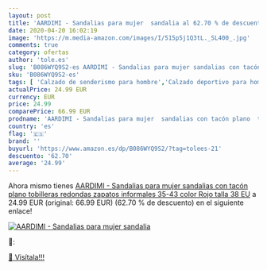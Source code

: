 ```yaml
---
layout: post
title: 'AARDIMI - Sandalias para mujer  sandalia al 62.70 % de descuento'
date: 2020-04-20 16:02:19
image: 'https://m.media-amazon.com/images/I/515p5j1Q3tL._SL400_.jpg'
comments: true
category: ofertas
author: 'tole.es'
slug: 'B086WYQ9S2-es AARDIMI - Sandalias para mujer sandalias con tacón plano...'
sku: 'B086WYQ9S2-es'
tags: [ 'Calzado de senderismo para hombre','Calzado deportivo para hombre','Chanclas y sandalias de piscina para hombre','Zapatillas de senderismo para hombre','Zapatillas y calzado deportivo para hombre','Zapatos','Zapatos para hombre','Zapatos y complementos','zapatos', ]
actualPrice: 24.99 EUR
currency: EUR
price: 24.99
comparePrice: 66.99 EUR
prodname: 'AARDIMI - Sandalias para mujer  sandalias con tacón plano  tobilleras redondas  zapatos informales  35-43  color Rojo  talla 38 EU'
country: 'es'
flag: '🇪🇸'
brand: ''
buyurl: 'https://www.amazon.es/dp/B086WYQ9S2/?tag=tolees-21'
descuento: '62.70'
average: '24.99'
---
```


Ahora mismo tienes [AARDIMI - Sandalias para mujer  sandalias con tacón plano  tobilleras redondas  zapatos informales  35-43  color Rojo  talla 38 EU](https://www.amazon.es/dp/B086WYQ9S2/?tag=tolees-21) a 24.99 EUR (original: 66.99 EUR) (62.70 %  de descuento) en el siguiente enlace!

[![AARDIMI - Sandalias para mujer  sandalia](https://m.media-amazon.com/images/I/515p5j1Q3tL._SL400_.jpg)](https://www.amazon.es/dp/B086WYQ9S2/?tag=tolees-21)

🔎:


[🛒 Visítala!!!](https://www.amazon.es/dp/B086WYQ9S2/?tag=tolees-21)
